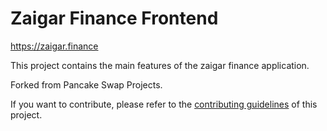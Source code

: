 # Zaigar Finance Frontend

https://zaigar.finance


This project contains the main features of the zaigar finance application.

Forked from Pancake Swap Projects.

If you want to contribute, please refer to the [contributing guidelines](./CONTRIBUTING.md) of this project.
